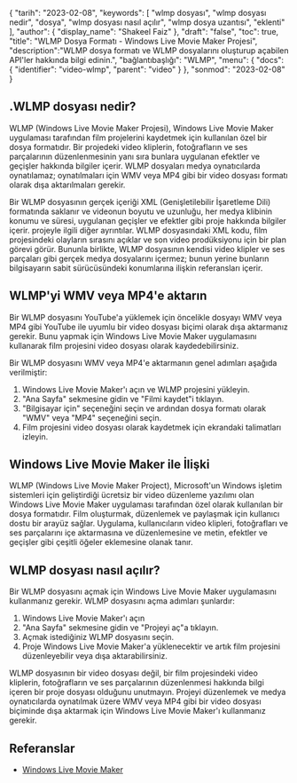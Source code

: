 {
"tarih": "2023-02-08",
  "keywords": [
"wlmp dosyası",
"wlmp dosyası nedir",
"dosya",
"wlmp dosyası nasıl açılır",
"wlmp dosya uzantısı",
"eklenti"
],
  "author": {
"display_name": "Shakeel Faiz"
},
"draft": "false",
"toc": true,
"title": "WLMP Dosya Formatı - Windows Live Movie Maker Projesi",
  "description":"WLMP dosya formatı ve WLMP dosyalarını oluşturup açabilen API'ler hakkında bilgi edinin.",
"bağlantıbaşlığı": "WLMP",
  "menu": {
    "docs": {
      "identifier": "video-wlmp",
      "parent": "video"
}
},
"sonmod": "2023-02-08"
}

## .WLMP dosyası nedir?

WLMP (Windows Live Movie Maker Projesi), Windows Live Movie Maker uygulaması tarafından film projelerini kaydetmek için kullanılan özel bir dosya formatıdır. Bir projedeki video kliplerin, fotoğrafların ve ses parçalarının düzenlenmesinin yanı sıra bunlara uygulanan efektler ve geçişler hakkında bilgiler içerir. WLMP dosyaları medya oynatıcılarda oynatılamaz; oynatılmaları için WMV veya MP4 gibi bir video dosyası formatı olarak dışa aktarılmaları gerekir.

Bir WLMP dosyasının gerçek içeriği XML (Genişletilebilir İşaretleme Dili) formatında saklanır ve videonun boyutu ve uzunluğu, her medya klibinin konumu ve süresi, uygulanan geçişler ve efektler gibi proje hakkında bilgiler içerir. projeyle ilgili diğer ayrıntılar. WLMP dosyasındaki XML kodu, film projesindeki olayların sırasını açıklar ve son video prodüksiyonu için bir plan görevi görür. Bununla birlikte, WLMP dosyasının kendisi video klipler ve ses parçaları gibi gerçek medya dosyalarını içermez; bunun yerine bunların bilgisayarın sabit sürücüsündeki konumlarına ilişkin referansları içerir.

## WLMP'yi WMV veya MP4'e aktarın

Bir WLMP dosyasını YouTube'a yüklemek için öncelikle dosyayı WMV veya MP4 gibi YouTube ile uyumlu bir video dosyası biçimi olarak dışa aktarmanız gerekir. Bunu yapmak için Windows Live Movie Maker uygulamasını kullanarak film projesini video dosyası olarak kaydedebilirsiniz.

Bir WLMP dosyasını WMV veya MP4'e aktarmanın genel adımları aşağıda verilmiştir:

1. Windows Live Movie Maker'ı açın ve WLMP projesini yükleyin.
2. "Ana Sayfa" sekmesine gidin ve "Filmi kaydet"i tıklayın.
3. "Bilgisayar için" seçeneğini seçin ve ardından dosya formatı olarak "WMV" veya "MP4" seçeneğini seçin.
4. Film projesini video dosyası olarak kaydetmek için ekrandaki talimatları izleyin.

## Windows Live Movie Maker ile İlişki

WLMP (Windows Live Movie Maker Project), Microsoft'un Windows işletim sistemleri için geliştirdiği ücretsiz bir video düzenleme yazılımı olan Windows Live Movie Maker uygulaması tarafından özel olarak kullanılan bir dosya formatıdır. Film oluşturmak, düzenlemek ve paylaşmak için kullanıcı dostu bir arayüz sağlar. Uygulama, kullanıcıların video klipleri, fotoğrafları ve ses parçalarını içe aktarmasına ve düzenlemesine ve metin, efektler ve geçişler gibi çeşitli öğeler eklemesine olanak tanır.

## WLMP dosyası nasıl açılır?

Bir WLMP dosyasını açmak için Windows Live Movie Maker uygulamasını kullanmanız gerekir. WLMP dosyasını açma adımları şunlardır:

1. Windows Live Movie Maker'ı açın
2. "Ana Sayfa" sekmesine gidin ve "Projeyi aç"a tıklayın.
3. Açmak istediğiniz WLMP dosyasını seçin.
4. Proje Windows Live Movie Maker'a yüklenecektir ve artık film projesini düzenleyebilir veya dışa aktarabilirsiniz.

WLMP dosyasının bir video dosyası değil, bir film projesindeki video kliplerin, fotoğrafların ve ses parçalarının düzenlenmesi hakkında bilgi içeren bir proje dosyası olduğunu unutmayın. Projeyi düzenlemek ve medya oynatıcılarda oynatılmak üzere WMV veya MP4 gibi bir video dosyası biçiminde dışa aktarmak için Windows Live Movie Maker'ı kullanmanız gerekir.

## Referanslar
* [Windows Live Movie Maker](https://en.wikipedia.org/wiki/Windows_Movie_Maker)

